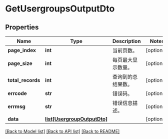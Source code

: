 # GetUsergroupsOutputDto

## Properties
Name | Type | Description | Notes
------------ | ------------- | ------------- | -------------
**page_index** | **int** | 当前页数。 | [optional] 
**page_size** | **int** | 每页最大显示数量。 | [optional] 
**total_records** | **int** | 查询到的总结果数。 | [optional] 
**errcode** | **str** | 错误码。 | [optional] 
**errmsg** | **str** | 错误信息描述。 | [optional] 
**data** | [**list[UsergroupOutputDto]**](UsergroupOutputDto.md) |  | [optional] 

[[Back to Model list]](../README.md#documentation-for-models) [[Back to API list]](../README.md#documentation-for-api-endpoints) [[Back to README]](../README.md)


